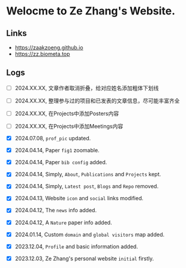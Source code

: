 # Welocme to Ze Zhang's Website.

## Links
- https://zaakzoeng.github.io
- https://zz.biometa.top

## Logs
* [ ] 2024.XX.XX, 文章作者取消折叠，给对应姓名添加粗体下划线
* [ ] 2024.XX.XX, 整理参与过的项目和已发表的文章信息，尽可能丰富齐全
* [ ] 2024.XX.XX, 在Projects中添加Posters内容
* [ ] 2024.XX.XX, 在Projects中添加Meetings内容
* [X] 2024.07.08, `prof_pic` updated.
* [X] 2024.04.14, Paper `fig1` zoomable.
* [X] 2024.04.14, Paper `bib config` added.
* [X] 2024.04.14, Simply, `About`, `Publications` and `Projects` kept.
* [X] 2024.04.14, Simply, `Latest post`, `Blogs` and `Repo` removed.
* [X] 2024.04.13, Website `icon` and `social` links modified.
* [X] 2024.04.12, The `news` info added.
* [X] 2024.04.12, A `Nature` paper info added.
* [X] 2024.01.14, Custom `domain` and `global visitors` map added.
* [X] 2023.12.04, `Profile` and basic information added.
* [X] 2023.12.03, Ze Zhang's personal website `initial` firstly.

